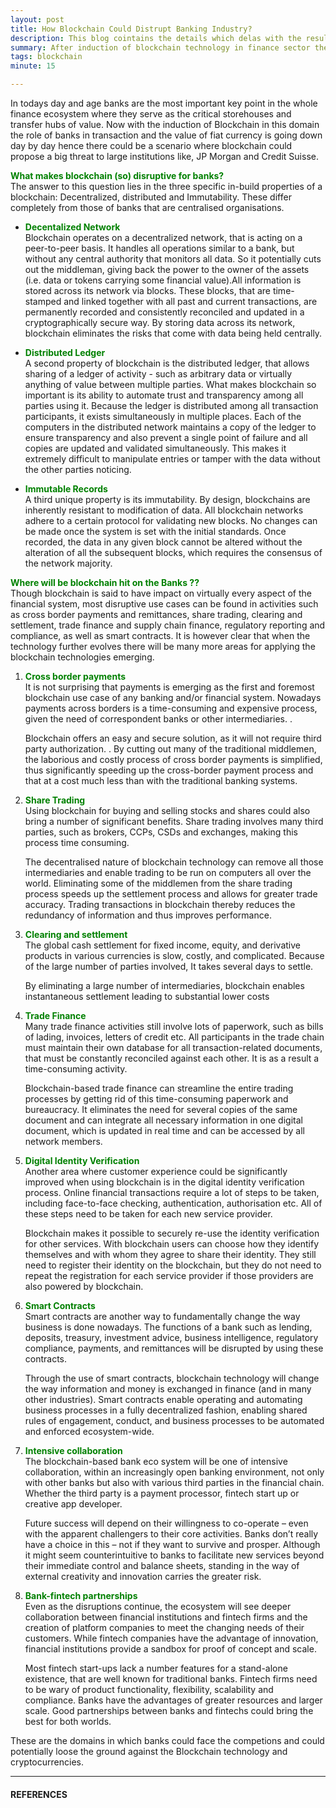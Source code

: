 ```yaml
---
layout: post
title: How Blockchain Could Distrupt Banking Industry?
description: This blog cointains the details which delas with the results of using the blockchian technology in the banking industry. There are many references included in the blog which are from one of the top most financial institutions like JP Morgan and Chase.
summary: After induction of blockchain technology in finance sector the main question which prompts is, wether benks would be able to continue their dominance or there would be ascenario where the banks would collapse and would not be able to survive this hit. 
tags: blockchain
minute: 15

---
```


In todays day and age banks are the most important key point in the whole finance ecosystem where they  serve as the critical storehouses and transfer hubs of value. Now with the induction of Blockchain in this domain the role of banks in transaction and the value of fiat currency is going down day by day hence there could be a scenario where blockchain could propose a big threat to large institutions like, JP Morgan and Credit Suisse. 

<b><span style="color:green">What makes blockchain (so) disruptive for banks?</span></b><br>
The answer to this question lies in the three specific in-build properties of a blockchain: Decentralized, distributed and Immutability. These differ completely from those of banks that are centralised organisations.

 - <b><span style="color:green">Decentalized Network</span></b><br> Blockchain operates on a decentralized network, that is acting on a peer-to-peer basis. It handles all operations similar to a bank, but without any central authority that monitors all data. So it potentially cuts out the middleman, giving back the power to the owner of the assets (i.e. data or tokens carrying some financial value).All information is stored across its network via blocks. These blocks, that are time-stamped and linked together with all past and current transactions, are permanently recorded and consistently reconciled and updated in a cryptographically secure way. By storing data across its network, blockchain eliminates the risks that come with data being held centrally.

 - <b><span style="color:green">Distributed Ledger</span></b><br>A second property of blockchain is the distributed ledger, that allows sharing of a ledger of activity - such as arbitrary data or virtually anything of value between multiple parties. What makes blockchain so important is its ability to automate trust and transparency among all parties using it. Because the ledger is distributed among all transaction participants, it exists simultaneously in multiple places. Each of the computers in the distributed network maintains a copy of the ledger to ensure transparency and also prevent a single point of failure and all copies are updated and validated simultaneously. This makes it extremely difficult to manipulate entries or tamper with the data without the other parties noticing.

 - <b><span style="color:green">Immutable Records</span></b><br> A third unique property is its immutability. By design, blockchains are inherently resistant to modification of data. All blockchain networks adhere to a certain protocol for validating new blocks. No changes can be made once the system is set with the initial standards. Once recorded, the data in any given block cannot be altered without the alteration of all the subsequent blocks, which requires the consensus of the network majority.


<b><span style="color:green">Where will be blockchain hit on the Banks ??</span></b><br>
Though blockchain is said to have impact on virtually every aspect of the financial system, most disruptive use cases can be found in activities such as cross border payments and remittances, share trading, clearing and settlement, trade finance and supply chain finance, regulatory reporting and compliance, as well as smart contracts. It is however clear that when the technology further evolves there will be many more areas for applying the blockchain technologies emerging.

1. <b><span style="color:green">Cross border payments</span></b><br> 
    It is not surprising that payments is emerging as the first and foremost blockchain use case of any banking and/or financial system. Nowadays payments across borders is a time-consuming and expensive process, given the need of correspondent banks or other intermediaries. .

    Blockchain offers an easy and secure solution, as it will not require third party authorization. . By cutting out many of the traditional middlemen, the laborious and costly process of cross border payments is simplified, thus significantly speeding up the cross-border payment process and that at a cost much less than with the traditional banking systems.

2. <b><span style="color:green">Share Trading</span></b><br> 
    Using blockchain for buying and selling stocks and shares could also bring a number of significant benefits. Share trading involves many third parties, such as brokers, CCPs, CSDs and exchanges, making this process time consuming.

    The decentralised nature of blockchain technology can remove all those intermediaries and enable trading to be run on computers all over the world. Eliminating some of the middlemen from the share trading process speeds up the settlement process and allows for greater trade accuracy. Trading transactions in blockchain thereby reduces the redundancy of information and thus improves performance.

3. <b><span style="color:green">Clearing and settlement</span></b><br> 
    The global cash settlement for fixed income, equity, and derivative products in various currencies is slow, costly, and complicated. Because of the large number of parties involved, It takes several days to settle.

    By eliminating a large number of intermediaries, blockchain enables instantaneous settlement leading to substantial lower costs

4. <b><span style="color:green">Trade Finance</span></b><br> 
    Many trade finance activities still involve lots of paperwork, such as bills of lading, invoices, letters of credit etc. All participants in the trade chain must maintain their own database for all transaction-related documents, that must be constantly reconciled against each other. It is as a result a time-consuming activity.

    Blockchain-based trade finance can streamline the entire trading processes by getting rid of this time-consuming paperwork and bureaucracy. It eliminates the need for several copies of the same document and can integrate all necessary information in one digital document, which is updated in real time and can be accessed by all network members.

5. <b><span style="color:green">Digital Identity Verification</span></b><br> 
    Another area where customer experience could be significantly improved when using blockchain is in the digital identity verification process. Online financial transactions require a lot of steps to be taken, including face-to-face checking, authentication, authorisation etc. All of these steps need to be taken for each new service provider.

    Blockchain makes it possible to securely re-use the identity verification for other services. With blockchain users can choose how they identify themselves and with whom they agree to share their identity. They still need to register their identity on the blockchain, but they do not need to repeat the registration for each service provider if those providers are also powered by blockchain.

6. <b><span style="color:green">Smart Contracts</span></b><br> 
    Smart contracts are another way to fundamentally change the way business is done nowadays. The functions of a bank such as lending, deposits, treasury, investment advice, business intelligence, regulatory compliance, payments, and remittances will be disrupted by using these contracts.

    Through the use of smart contracts, blockchain technology will change the way information and money is exchanged in finance (and in many other industries). Smart contracts enable operating and automating business processes in a fully decentralized fashion, enabling shared rules of engagement, conduct, and business processes to be automated and enforced ecosystem-wide.

7. <b><span style="color:green">Intensive collaboration</span></b><br> 
    The blockchain-based bank eco system will be one of intensive collaboration, within an increasingly open banking environment, not only with other banks but also with various third parties in the financial chain. Whether the third party is a payment processor, fintech start up or creative app developer.

    Future success will depend on their willingness to co-operate – even with the apparent challengers to their core activities. Banks don’t really have a choice in this – not if they want to survive and prosper. Although it might seem counterintuitive to banks to facilitate new services beyond their immediate control and balance sheets, standing in the way of external creativity and innovation carries the greater risk.

8. <b><span style="color:green">Bank-fintech partnerships</span></b><br> 
    Even as the disruptions continue, the ecosystem will see deeper collaboration between financial institutions and fintech firms and the creation of platform companies to meet the changing needs of their customers. While fintech companies have the advantage of innovation, financial institutions provide a sandbox for proof of concept and scale.

    Most fintech start-ups lack a number features for a stand-alone existence, that are well known for traditional banks. Fintech firms need to be wary of product functionality, flexibility, scalability and compliance. Banks have the advantages of greater resources and larger scale. Good partnerships between banks and fintechs could bring the best for both worlds.


These are the domains in which banks could face the competions and could potentially loose the ground against the Blockchain technology and cryptocurrencies.

---

#### REFERENCES

